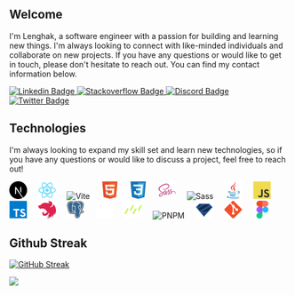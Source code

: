 <!---
Lenghak/Lenghak is a ✨ special ✨ repository because its `README.md` (this file) appears on your GitHub profile.
You can click the Preview link to take a look at your changes.
--->

## Welcome

I'm Lenghak, a software engineer with a passion for building and learning new things. I'm always looking to connect with like-minded individuals and collaborate on new projects. If you have any questions or would like to get in touch, please don't hesitate to reach out. You can find my contact information below.

<div id="badges">
 <a href="https://www.linkedin.com/in/lenghak-hok-7a5a11265/">
    <img src="https://img.shields.io/badge/LINKEDIN-0A66C2?style=for-the-badge&logo=linkedin&logoColor=white" alt="Linkedin Badge"/>
  </a>
  <a href="https://stackoverflow.com/users/21258815/lenghak">
    <img src="https://img.shields.io/badge/StackOverflow-orange?style=for-the-badge&logo=stackoverflow&logoColor=white" alt="Stackoverflow Badge"/>
  </a>
  <a href="https://discord.com/users/1120205896467873822">
    <img src="https://img.shields.io/badge/discord-5865F2?style=for-the-badge&logo=discord&logoColor=white" alt="Discord Badge"/>
  </a>
   <a href="https://twitter.com/lenghak_dev">
    <img src="https://img.shields.io/badge/twitter-1da1f2?style=for-the-badge&logo=twitter&logoColor=white" alt="Twitter Badge"/>
  </a>
</div>

## Technologies
I'm always looking to expand my skill set and learn new technologies, so if you have any questions or would like to discuss a project, feel free to reach out!

<div>
  <img src="https://github.com/devicons/devicon/blob/master/icons/nextjs/nextjs-original.svg" title="NextJs" alt="NextJs" width="32" height="32" />&nbsp;&nbsp;&nbsp;&nbsp;
  <img src="https://github.com/devicons/devicon/blob/master/icons/react/react-original.svg" title="React" alt="React" width="32" height="32" />&nbsp;&nbsp;&nbsp;&nbsp;
  <img src="https://github.com/vitejs/vite/blob/main/docs/public/logo.svg" title="Vite" alt="Vite" width="32" height="32" />&nbsp;&nbsp;&nbsp;&nbsp;
  <img src="https://github.com/devicons/devicon/blob/master/icons/html5/html5-original.svg" title="HTML5" alt="HTML" width="32" height="32" />&nbsp;&nbsp;&nbsp;&nbsp;
  <img src="https://github.com/devicons/devicon/blob/master/icons/css3/css3-original.svg"  title="CSS3" alt="CSS" width="32" height="32" />&nbsp;&nbsp;&nbsp;&nbsp;
  <img src="https://github.com/devicons/devicon/blob/master/icons/sass/sass-original.svg"  title="Sass" alt="Sass" width="32" height="32" />&nbsp;&nbsp;&nbsp;&nbsp;
  <img src="https://tailwindcss.com/_next/static/media/tailwindcss-mark.3c5441fc7a190fb1800d4a5c7f07ba4b1345a9c8.svg"  title="Sass" alt="Sass" width="32" height="32" />&nbsp;&nbsp;&nbsp;&nbsp;
  <img src="https://github.com/devicons/devicon/blob/master/icons/java/java-original.svg"  title="Java" alt="Java" width="32" height="32" />&nbsp;&nbsp;&nbsp;&nbsp;
  <img src="https://github.com/devicons/devicon/blob/master/icons/javascript/javascript-original.svg" title="JavaScript" alt="JavaScript" width="32" height="32" />&nbsp;&nbsp;&nbsp;&nbsp;
  <img src="https://github.com/devicons/devicon/blob/master/icons/typescript/typescript-original.svg" title="TypeScript" alt="TypeScript" width="32" height="32" />&nbsp;&nbsp;&nbsp;&nbsp;
  <img src="https://github.com/devicons/devicon/blob/master/icons/nestjs/nestjs-plain.svg" title="NestJS" alt="NestJS" width="32" height="32" />&nbsp;&nbsp;&nbsp;&nbsp;
  <img src="https://github.com/devicons/devicon/blob/master/icons/postgresql/postgresql-original.svg" title="Postgresql" alt="Postgresql" width="32" height="32" />&nbsp;&nbsp;&nbsp;&nbsp;
  <img src="https://github.com/prisma/presskit/raw/main/Assets/Prisma-LightSymbol.svg" title="Prisma" alt="Prisma" width="32" height="32" />&nbsp;&nbsp;&nbsp;&nbsp;
  <img src="https://github.com/drizzle-team/drizzle-orm-docs/blob/master/public/svg/drizzle.svg" title="Drizzle" alt="Drizzle" width="32" height="32" />&nbsp;&nbsp;&nbsp;&nbsp;
  <img src="https://github.com/pnpm/pnpm.io/blob/main/static/img/logos/pnpm-standard-no-text.svg" title="PNPM" alt="PNPM" width="32" height="32" />&nbsp;&nbsp;&nbsp;&nbsp;
  <img src="https://github.com/colinhacks/zod/blob/master/logo.svg" title="Zod" alt="Zod" width="32" height="32" />&nbsp;&nbsp;&nbsp;&nbsp;
  <img src="https://github.com/devicons/devicon/blob/master/icons/git/git-original.svg" title="Git" alt="Git" width="32" height="32" />&nbsp;&nbsp;&nbsp;&nbsp;
  <img src="https://github.com/devicons/devicon/blob/master/icons/figma/figma-original.svg" title="Figma" alt="Figma" width="32" height="32" />&nbsp;&nbsp;&nbsp;&nbsp;
</div>

## Github Streak

[![GitHub Streak](https://streak-stats.demolab.com?user=Lenghak&theme=dark&hide_border=true&border_radius=4&date_format=j%20M%5B%20Y%5D&card_width=500)](https://git.io/streak-stats)

<picture>
  <source
    srcset="https://github-readme-stats.vercel.app/api?username=Lenghak&show_icons=true&theme=dark&card_width=500"
    media="(prefers-color-scheme: dark)"
  />
  <source
    srcset="https://github-readme-stats.vercel.app/api?username=Lenghak&show_icons=true&card_width=500"
    media="(prefers-color-scheme: light), (prefers-color-scheme: no-preference)"
  />
  <img src="https://github-readme-stats.vercel.app/api?username=Lenghak&show_icons=true&card_width=500" />
</picture>
